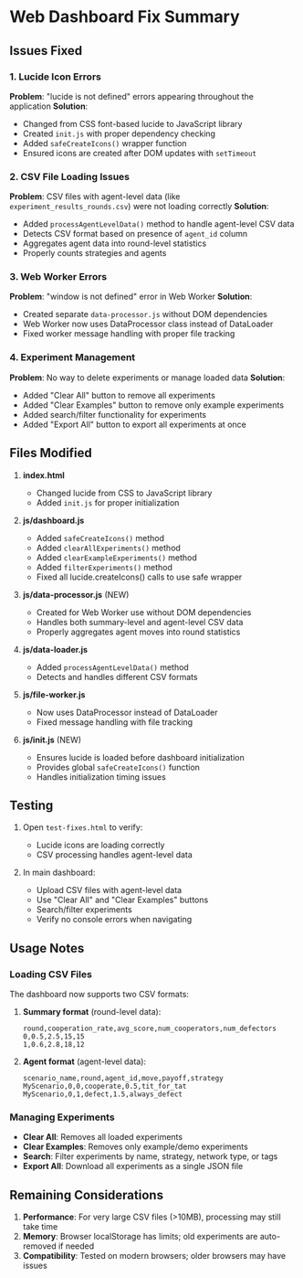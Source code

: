 # Web Dashboard Fix Summary

## Issues Fixed

### 1. Lucide Icon Errors
**Problem**: "lucide is not defined" errors appearing throughout the application
**Solution**: 
- Changed from CSS font-based lucide to JavaScript library
- Created `init.js` with proper dependency checking
- Added `safeCreateIcons()` wrapper function
- Ensured icons are created after DOM updates with `setTimeout`

### 2. CSV File Loading Issues
**Problem**: CSV files with agent-level data (like `experiment_results_rounds.csv`) were not loading correctly
**Solution**:
- Added `processAgentLevelData()` method to handle agent-level CSV data
- Detects CSV format based on presence of `agent_id` column
- Aggregates agent data into round-level statistics
- Properly counts strategies and agents

### 3. Web Worker Errors
**Problem**: "window is not defined" error in Web Worker
**Solution**:
- Created separate `data-processor.js` without DOM dependencies
- Web Worker now uses DataProcessor class instead of DataLoader
- Fixed worker message handling with proper file tracking

### 4. Experiment Management
**Problem**: No way to delete experiments or manage loaded data
**Solution**:
- Added "Clear All" button to remove all experiments
- Added "Clear Examples" button to remove only example experiments
- Added search/filter functionality for experiments
- Added "Export All" button to export all experiments at once

## Files Modified

1. **index.html**
   - Changed lucide from CSS to JavaScript library
   - Added `init.js` for proper initialization

2. **js/dashboard.js**
   - Added `safeCreateIcons()` method
   - Added `clearAllExperiments()` method
   - Added `clearExampleExperiments()` method
   - Added `filterExperiments()` method
   - Fixed all lucide.createIcons() calls to use safe wrapper

3. **js/data-processor.js** (NEW)
   - Created for Web Worker use without DOM dependencies
   - Handles both summary-level and agent-level CSV data
   - Properly aggregates agent moves into round statistics

4. **js/data-loader.js**
   - Added `processAgentLevelData()` method
   - Detects and handles different CSV formats

5. **js/file-worker.js**
   - Now uses DataProcessor instead of DataLoader
   - Fixed message handling with file tracking

6. **js/init.js** (NEW)
   - Ensures lucide is loaded before dashboard initialization
   - Provides global `safeCreateIcons()` function
   - Handles initialization timing issues

## Testing

1. Open `test-fixes.html` to verify:
   - Lucide icons are loading correctly
   - CSV processing handles agent-level data

2. In main dashboard:
   - Upload CSV files with agent-level data
   - Use "Clear All" and "Clear Examples" buttons
   - Search/filter experiments
   - Verify no console errors when navigating

## Usage Notes

### Loading CSV Files
The dashboard now supports two CSV formats:

1. **Summary format** (round-level data):
   ```csv
   round,cooperation_rate,avg_score,num_cooperators,num_defectors
   0,0.5,2.5,15,15
   1,0.6,2.8,18,12
   ```

2. **Agent format** (agent-level data):
   ```csv
   scenario_name,round,agent_id,move,payoff,strategy
   MyScenario,0,0,cooperate,0.5,tit_for_tat
   MyScenario,0,1,defect,1.5,always_defect
   ```

### Managing Experiments
- **Clear All**: Removes all loaded experiments
- **Clear Examples**: Removes only example/demo experiments
- **Search**: Filter experiments by name, strategy, network type, or tags
- **Export All**: Download all experiments as a single JSON file

## Remaining Considerations

1. **Performance**: For very large CSV files (>10MB), processing may still take time
2. **Memory**: Browser localStorage has limits; old experiments are auto-removed if needed
3. **Compatibility**: Tested on modern browsers; older browsers may have issues